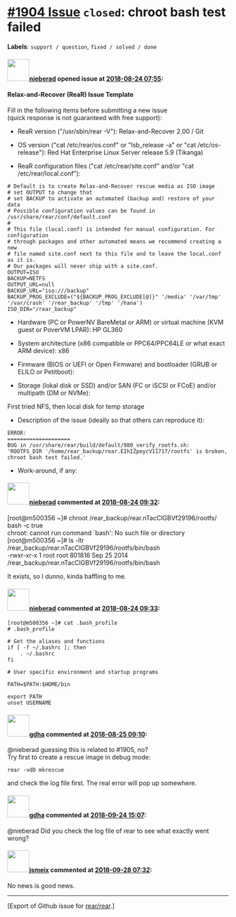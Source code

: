 [\#1904 Issue](https://github.com/rear/rear/issues/1904) `closed`: chroot bash test failed
==========================================================================================

**Labels**: `support / question`, `fixed / solved / done`

#### <img src="https://avatars.githubusercontent.com/u/42668253?v=4" width="50">[nieberad](https://github.com/nieberad) opened issue at [2018-08-24 07:55](https://github.com/rear/rear/issues/1904):

#### Relax-and-Recover (ReaR) Issue Template

Fill in the following items before submitting a new issue  
(quick response is not guaranteed with free support):

-   ReaR version ("/usr/sbin/rear -V"): Relax-and-Recover 2.00 / Git

-   OS version ("cat /etc/rear/os.conf" or "lsb\_release -a" or "cat
    /etc/os-release"): Red Hat Enterprise Linux Server release 5.9
    (Tikanga)

-   ReaR configuration files ("cat /etc/rear/site.conf" and/or "cat
    /etc/rear/local.conf"):

<!-- -->

    # Default is to create Relax-and-Recover rescue media as ISO image
    # set OUTPUT to change that
    # set BACKUP to activate an automated (backup and) restore of your data
    # Possible configuration values can be found in /usr/share/rear/conf/default.conf
    #
    # This file (local.conf) is intended for manual configuration. For configuration
    # through packages and other automated means we recommend creating a new
    # file named site.conf next to this file and to leave the local.conf as it is. 
    # Our packages will never ship with a site.conf.
    OUTPUT=ISO
    BACKUP=NETFS
    OUTPUT_URL=null
    BACKUP_URL="iso:///backup"
    BACKUP_PROG_EXCLUDE=("${BACKUP_PROG_EXCLUDE[@]}" '/media' '/var/tmp' '/var/crash' '/rear_backup' '/tmp' '/hana')
    ISO_DIR="/rear_backup"

-   Hardware (PC or PowerNV BareMetal or ARM) or virtual machine (KVM
    guest or PoverVM LPAR): HP GL360

-   System architecture (x86 compatible or PPC64/PPC64LE or what exact
    ARM device): x86

-   Firmware (BIOS or UEFI or Open Firmware) and bootloader (GRUB or
    ELILO or Petitboot):

-   Storage (lokal disk or SSD) and/or SAN (FC or iSCSI or FCoE) and/or
    multipath (DM or NVMe):

First tried NFS, then local disk for temp storage

-   Description of the issue (ideally so that others can reproduce it):

<!-- -->

    ERROR: 
    ====================
    BUG in /usr/share/rear/build/default/980_verify_rootfs.sh:
    'ROOTFS_DIR '/home/rear_backup/rear.EIhIZpeycV11717/rootfs' is broken, chroot bash test failed.'

-   Work-around, if any:

#### <img src="https://avatars.githubusercontent.com/u/42668253?v=4" width="50">[nieberad](https://github.com/nieberad) commented at [2018-08-24 09:32](https://github.com/rear/rear/issues/1904#issuecomment-415706655):

\[root@m500356 ~\]\# chroot /rear\_backup/rear.nTacClGBVf29196/rootfs/
bash -c true  
chroot: cannot run command \`bash': No such file or directory  
\[root@m500356 ~\]\# ls -ltr
/rear\_backup/rear.nTacClGBVf29196/rootfs/bin/bash  
-rwxr-xr-x 1 root root 801816 Sep 25 2014
/rear\_backup/rear.nTacClGBVf29196/rootfs/bin/bash

It exists, so I dunno, kinda baffling to me.

#### <img src="https://avatars.githubusercontent.com/u/42668253?v=4" width="50">[nieberad](https://github.com/nieberad) commented at [2018-08-24 09:33](https://github.com/rear/rear/issues/1904#issuecomment-415706833):

    [root@m500356 ~]# cat .bash_profile 
    # .bash_profile

    # Get the aliases and functions
    if [ -f ~/.bashrc ]; then
        . ~/.bashrc
    fi

    # User specific environment and startup programs

    PATH=$PATH:$HOME/bin

    export PATH
    unset USERNAME

#### <img src="https://avatars.githubusercontent.com/u/888633?u=cdaeb31efcc0048d3619651aa18dd4b76e636b21&v=4" width="50">[gdha](https://github.com/gdha) commented at [2018-08-25 09:10](https://github.com/rear/rear/issues/1904#issuecomment-415955370):

@nieberad guessing this is related to \#1905, no?  
Try first to create a rescue image in debug mode:

    rear -vdD mkrescue

and check the log file first. The real error will pop up somewhere.

#### <img src="https://avatars.githubusercontent.com/u/888633?u=cdaeb31efcc0048d3619651aa18dd4b76e636b21&v=4" width="50">[gdha](https://github.com/gdha) commented at [2018-09-24 15:07](https://github.com/rear/rear/issues/1904#issuecomment-424008799):

@nieberad Did you check the log file of rear to see what exactly went
wrong?

#### <img src="https://avatars.githubusercontent.com/u/1788608?u=925fc54e2ce01551392622446ece427f51e2f0ce&v=4" width="50">[jsmeix](https://github.com/jsmeix) commented at [2018-09-28 07:32](https://github.com/rear/rear/issues/1904#issuecomment-425348498):

No news is good news.

------------------------------------------------------------------------

\[Export of Github issue for
[rear/rear](https://github.com/rear/rear).\]
